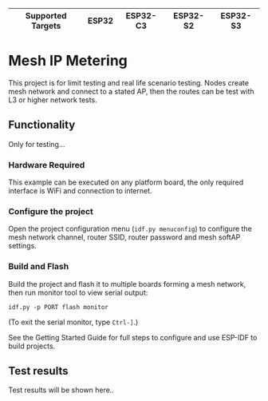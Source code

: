 | Supported Targets | ESP32 | ESP32-C3 | ESP32-S2 | ESP32-S3 |
| ----------------- | ----- | -------- | -------- | -------- |

# Mesh IP Metering

This project is for limit testing and real life scenario testing. Nodes create mesh network and connect to a stated AP, then the routes can be test with L3 or higher network tests. 

## Functionality

Only for testing...

### Hardware Required

This example can be executed on any platform board, the only required interface is WiFi and connection to internet.

### Configure the project

Open the project configuration menu (`idf.py menuconfig`) to configure the mesh network channel, router SSID, router password and mesh softAP settings.

### Build and Flash

Build the project and flash it to multiple boards forming a mesh network, then run monitor tool to view serial output:

```
idf.py -p PORT flash monitor
```

(To exit the serial monitor, type ``Ctrl-]``.)

See the Getting Started Guide for full steps to configure and use ESP-IDF to build projects.

## Test results
Test results will be shown here..
